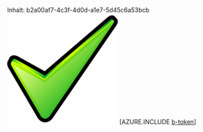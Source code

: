 Inhalt: b2a00af7-4c3f-4d0d-a1e7-5d45c6a53bcb![Bild](ea829583-2cfa-4a13-b3be-af65c5edf142.png)
[AZURE.INCLUDE [b-token](0ebda329-4f46-4ae8-96c0-00bbf76e9725.md)]
